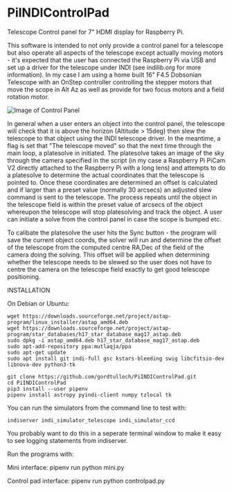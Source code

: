# PiINDIControlPad
Telescope Control panel for 7" HDMI display for Raspberry Pi.

This software is intended to not only provide a control panel for a telescope but also operate all aspects of the telescope except actually moving motors - it's expected that the user has connected the Raspberry Pi via USB and set up a driver for the telescope under INDI (see indilib.org for more information). In my case I am using a home built 16" F4.5 Dobsonian Telescope with an OnStep controller controlling the stepper motors that move the scope in Alt Az as well as provide for two focus motors and a field rotation motor.

![Image of Control Panel](https://raw.githubusercontent.com/gordtulloch/PiINDIControlPad/main/ControlPanel.png)

In general when a user enters an object into the control panel, the telescope will check that it is above the horizon (Altitude > 15deg) then slew the telescope to that object using the INDI telescope driver. In the meantime, a flag is set that "The telescope moved" so that the next time through the main loop, a platesolve in initiated. The platesolve takes an image of the sky through the camera specified in the script (in my case a Raspberry Pi PiCam V2 directly attached to the Raspberry Pi with a long lens) and attempts to do a platesolve to determine the actual coordinates that the telescope is pointed to. Once these coordinates are determined an offset is calculated and if larger than a preset value (normally 30 arcsecs) an adjusted slew command is sent to the telescope. The process repeats until the object in the telescope field is within the preset value of arcsecs of the object whereupon the telescope will stop platesolving and track the object. A user can initiate a solve from the control panel in case the scope is bumped etc.

To calibate the platesolve the user hits the Sync button - the program will save the current object coords, the solver will run and determine the offset of the telescope from the computed centre RA,Dec of the field of the camera doing the solving. This offset will be applied when determining whether the telescope needs to be slewed so the user does not have to centre the camera on the telescope field exactly to get good telescope positioning.

INSTALLATION

On Debian or Ubuntu:

    wget https://downloads.sourceforge.net/project/astap-program/linux_installer/astap_amd64.deb
    wget https://downloads.sourceforge.net/project/astap-program/star_databases/h17_star_database_mag17_astap.deb
    sudo dpkg -i astap_amd64.deb h17_star_database_mag17_astap.deb
    sudo apt-add-repository ppa:mutlaqja/ppa
    sudo apt-get update
    sudo apt install git indi-full gsc kstars-bleeding swig libcfitsio-dev libnova-dev python3-tk

    git clone https://github.com/gordtulloch/PiINDIControlPad.git
    cd PiINDIControlPad
    pip3 install --user pipenv
    pipenv install astropy pyindi-client numpy tzlocal tk

You can run the simulators from the command line to test with:

    indiserver indi_simulator_telescope indi_simulator_ccd
	
You probably want to do this in a seperate terminal window to make it easy to see logging statements from indiserver.

Run the programs with:

Mini interface:
    pipenv run python mini.py

Control pad interface:
    pipenv run python controlpad.py
